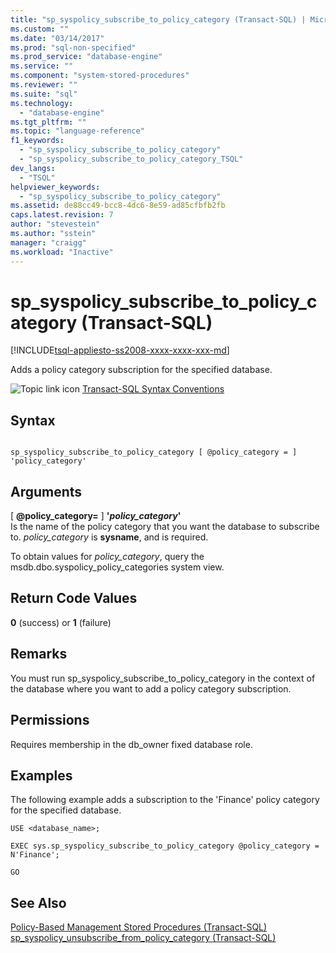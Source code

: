 ```yaml
---
title: "sp_syspolicy_subscribe_to_policy_category (Transact-SQL) | Microsoft Docs"
ms.custom: ""
ms.date: "03/14/2017"
ms.prod: "sql-non-specified"
ms.prod_service: "database-engine"
ms.service: ""
ms.component: "system-stored-procedures"
ms.reviewer: ""
ms.suite: "sql"
ms.technology: 
  - "database-engine"
ms.tgt_pltfrm: ""
ms.topic: "language-reference"
f1_keywords: 
  - "sp_syspolicy_subscribe_to_policy_category"
  - "sp_syspolicy_subscribe_to_policy_category_TSQL"
dev_langs: 
  - "TSQL"
helpviewer_keywords: 
  - "sp_syspolicy_subscribe_to_policy_category"
ms.assetid: de88cc49-bcc8-4dc6-8e59-ad85cfbfb2fb
caps.latest.revision: 7
author: "stevestein"
ms.author: "sstein"
manager: "craigg"
ms.workload: "Inactive"
---
```

# sp_syspolicy_subscribe_to_policy_category (Transact-SQL)
[!INCLUDE[tsql-appliesto-ss2008-xxxx-xxxx-xxx-md](../../includes/tsql-appliesto-ss2008-xxxx-xxxx-xxx-md.md)]

  Adds a policy category subscription for the specified database.  
  
 ![Topic link icon](../../database-engine/configure-windows/media/topic-link.gif "Topic link icon") [Transact-SQL Syntax Conventions](../../t-sql/language-elements/transact-sql-syntax-conventions-transact-sql.md)  
  
## Syntax  
  
```  
  
sp_syspolicy_subscribe_to_policy_category [ @policy_category = ] 'policy_category'  
```  
  
## Arguments  
 [ **@policy_category=** ] **'***policy_category***'**  
 Is the name of the policy category that you want the database to subscribe to. *policy_category* is **sysname**, and is required.  
  
 To obtain values for *policy_category*, query the msdb.dbo.syspolicy_policy_categories system view.  
  
## Return Code Values  
 **0** (success) or **1** (failure)  
  
## Remarks  
 You must run sp_syspolicy_subscribe_to_policy_category in the context of the database where you want to add a policy category subscription.  
  
## Permissions  
 Requires membership in the db_owner fixed database role.  
  
## Examples  
 The following example adds a subscription to the 'Finance' policy category for the specified database.  
  
```  
USE <database_name>;  
  
EXEC sys.sp_syspolicy_subscribe_to_policy_category @policy_category = N'Finance';  
  
GO  
```  
  
## See Also  
 [Policy-Based Management Stored Procedures &#40;Transact-SQL&#41;](../../relational-databases/system-stored-procedures/policy-based-management-stored-procedures-transact-sql.md)   
 [sp_syspolicy_unsubscribe_from_policy_category &#40;Transact-SQL&#41;](../../relational-databases/system-stored-procedures/sp-syspolicy-unsubscribe-from-policy-category-transact-sql.md)  
  
  

